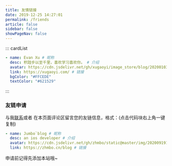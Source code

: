 ```yaml
---
title: 友情链接
date: 2019-12-25 14:27:01
permalink: /friends
article: false
sidebar: false
showPageNav: false
---
```


<!--
普通卡片列表容器，可用于友情链接、项目推荐、古诗词展示等。
cardList 后面可跟随一个数字表示每行最多显示多少个，选值范围1~4，默认3。在小屏时会根据屏幕宽度减少每行显示数量。
-->

::: cardList

```yaml
- name: Evan Xu # 昵称
  desc: 积跬步以至千里，喜欢学习喜欢你。 # 介绍
  avatar: https://cdn.jsdelivr.net/gh/xugaoyi/image_store/blog/20200103123203.jpg # 头像
  link: https://xugaoyi.com/ # 链接
  bgColor: "#FFCEDE"
  textColor: "#621529"
```

:::

### 友链申请

与我[联系](/about/#联系)或者 在本页面评论区留言您的友链信息，格式：(点击代码块右上角一键复制)

``` yaml
- name: Jumbo`blog # 昵称
  desc: an ios developer # 介绍
  avatar: https://cdn.jsdelivr.net/gh/zhmbo/static@master/img/20200919111632.png # 头像
  link: https://zhmbo.cn/blog # 链接
```

申请前记得先添加本站哦~

